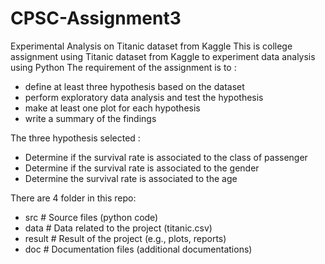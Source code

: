 # CPSC-Assignment3
Experimental Analysis on Titanic dataset from Kaggle
This is college assignment using Titanic dataset from Kaggle to experiment data analysis using Python
The requirement of the assignment is to :
- define at least three hypothesis based on the dataset
- perform exploratory data analysis and test the hypothesis
- make at least one plot for each hypothesis
- write a summary of the findings

The three hypothesis selected :
- Determine if the survival rate is associated to the class of passenger
- Determine if the survival rate is associated to the gender
- Determine the survival rate is associated to the age

There are 4 folder in this repo:
- src                     # Source files (python code)
- data                    # Data related to the project (titanic.csv)
- result                  # Result of the project (e.g., plots, reports)
- doc                     # Documentation files (additional documentations)
